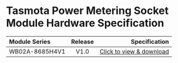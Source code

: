 

# Tasmota Power Metering Socket Module Hardware Specification

<!-- |     系列模组 |    描述   |     规格书     |
| :---------- | :---------: | ------------: |
| ESP8685-WROOM-03-H4 |      内置芯片:ESP8685H4<br>Flash:4 MB<br>模组尺寸(mm):15.0x173x2.8       | [点击下载]() | -->



|     Module Series |    Release  |     Specification     |
| :---------- | :---------: | ------------: |
| WB02A-8685H4V1 |      V1.0       | [Click to view & download](/assets/download/esp/IOT精简-托盘-无包装-模板-WB02A-8685H4_WB02A-8685H4V1_310.pdf) |
